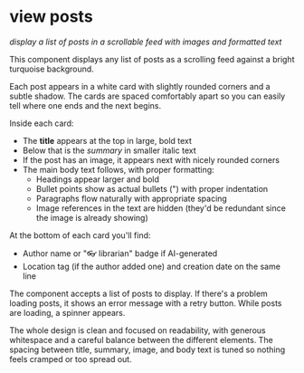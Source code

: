 # view posts
*display a list of posts in a scrollable feed with images and formatted text*

This component displays any list of posts as a scrolling feed against a bright turquoise background.

Each post appears in a white card with slightly rounded corners and a subtle shadow. The cards are spaced comfortably apart so you can easily tell where one ends and the next begins.

Inside each card:

- The **title** appears at the top in large, bold text
- Below that is the *summary* in smaller italic text
- If the post has an image, it appears next with nicely rounded corners
- The main body text follows, with proper formatting:
  - Headings appear larger and bold
  - Bullet points show as actual bullets (") with proper indentation
  - Paragraphs flow naturally with appropriate spacing
  - Image references in the text are hidden (they'd be redundant since the image is already showing)

At the bottom of each card you'll find:

- Author name or "👓 librarian" badge if AI-generated
- Location tag (if the author added one) and creation date on the same line

The component accepts a list of posts to display. If there's a problem loading posts, it shows an error message with a retry button. While posts are loading, a spinner appears.

The whole design is clean and focused on readability, with generous whitespace and a careful balance between the different elements. The spacing between title, summary, image, and body text is tuned so nothing feels cramped or too spread out.
